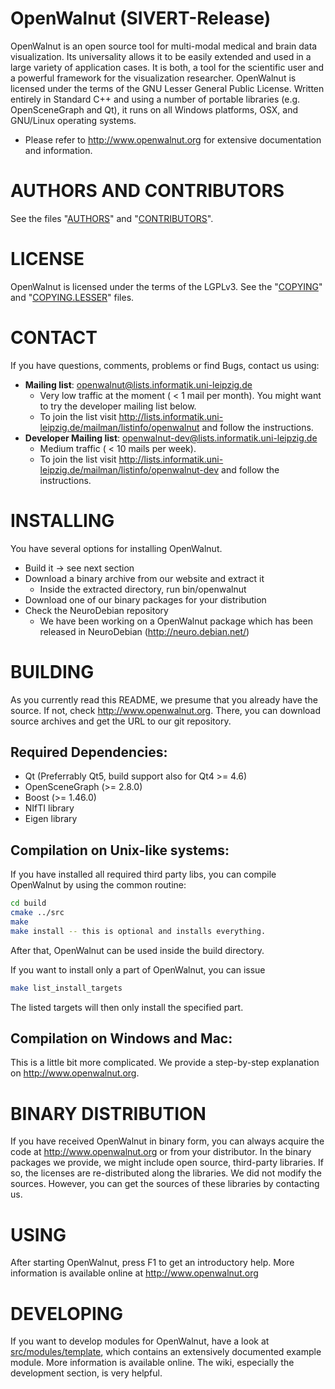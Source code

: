 # OpenWalnut (SIVERT-Release)

OpenWalnut is an open source tool for multi-modal medical and brain data
visualization. Its universality allows it to be easily extended and used in a
large variety of application cases. It is both, a tool for the scientific user
and a powerful framework for the visualization researcher. OpenWalnut is
licensed under the terms of the GNU Lesser General Public License. Written
entirely in Standard C++ and using a number of portable libraries (e.g.
OpenSceneGraph and  Qt), it runs on all Windows platforms, OSX, and
GNU/Linux operating systems.

- Please refer to http://www.openwalnut.org for extensive documentation 
  and information.

# AUTHORS AND CONTRIBUTORS

See the files "[AUTHORS](AUTHORS)" and "[CONTRIBUTORS](CONTRIBUTORS)".

# LICENSE

OpenWalnut is licensed under the terms of the LGPLv3.
See the "[COPYING](COPYING)" and "[COPYING.LESSER](COPYING.LESSER)" files.

# CONTACT

If you have questions, comments, problems or find Bugs, contact us using:

* **Mailing list**: openwalnut@lists.informatik.uni-leipzig.de
    * Very low traffic at the moment ( < 1 mail per month). You might want to try the developer mailing list below.
    * To join the list visit http://lists.informatik.uni-leipzig.de/mailman/listinfo/openwalnut and follow the instructions.
* **Developer Mailing list**: openwalnut-dev@lists.informatik.uni-leipzig.de
    * Medium traffic ( < 10 mails per week).
    * To join the list visit http://lists.informatik.uni-leipzig.de/mailman/listinfo/openwalnut-dev and follow the instructions.

# INSTALLING

You have several options for installing OpenWalnut.

* Build it -> see next section
* Download a binary archive from our website and extract it
    * Inside the extracted directory, run bin/openwalnut
* Download one of our binary packages for your distribution
* Check the NeuroDebian repository
    * We have been working on a OpenWalnut package which has been
      released in NeuroDebian (http://neuro.debian.net/)

# BUILDING

As you currently read this README, we presume that you already have the source.
If not, check http://www.openwalnut.org. There, you can download source archives
and get the URL to our git repository.

## Required Dependencies:

* Qt (Preferrably Qt5, build support also for Qt4 >= 4.6) 
* OpenSceneGraph (>= 2.8.0)
* Boost (>= 1.46.0)
* NIfTI library
* Eigen library

## Compilation on Unix-like systems:

If you have installed all required third party libs, you can compile OpenWalnut
by using the common routine:

```sh
cd build
cmake ../src
make
make install -- this is optional and installs everything.
```

After that, OpenWalnut can be used inside the build directory.

If you want to install only a part of OpenWalnut, you can issue

```sh
make list_install_targets
```

The listed targets will then only install the specified part.

## Compilation on Windows and Mac:

This is a little bit more complicated. We provide a step-by-step explanation
on http://www.openwalnut.org.

# BINARY DISTRIBUTION

If you have received OpenWalnut in binary form, you can always acquire the
code at http://www.openwalnut.org or from your distributor. In the binary
packages we provide, we might include open source, third-party libraries. 
If so, the licenses are re-distributed along the libraries. We did not modify
the sources. However, you can get the sources of these libraries by contacting
us.

# USING

After starting OpenWalnut, press F1 to get an introductory help. More 
information is available online at http://www.openwalnut.org

# DEVELOPING

If you want to develop modules for OpenWalnut, have a look at 
[src/modules/template](src/modules/template), which contains an extensively documented example module.
More information is available online. The wiki, especially the development
section, is very helpful.

